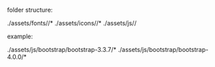 


folder structure:

 ./assets/fonts/<library-name>/*
 ./assets/icons/<library-name>/*
 ./assets/js/<github-namespace>/<github-project-name>

 example:

 ./assets/js/bootstrap/bootstrap-3.3.7/*
 ./assets/js/bootstrap/bootstrap-4.0.0/*
